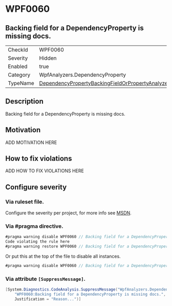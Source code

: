 # WPF0060
## Backing field for a DependencyProperty is missing docs.

<!-- start generated table -->
<table>
<tr>
  <td>CheckId</td>
  <td>WPF0060</td>
</tr>
<tr>
  <td>Severity</td>
  <td>Hidden</td>
</tr>
<tr>
  <td>Enabled</td>
  <td>true</td>
</tr>
<tr>
  <td>Category</td>
  <td>WpfAnalyzers.DependencyProperty</td>
</tr>
<tr>
  <td>TypeName</td>
  <td><a href="https://github.com/DotNetAnalyzers/WpfAnalyzers/blob/master/WpfAnalyzers/NodeAnalyzers/DependencyPropertyBackingFieldOrPropertyAnalyzer.cs">DependencyPropertyBackingFieldOrPropertyAnalyzer</a></td>
</tr>
</table>
<!-- end generated table -->

## Description

Backing field for a DependencyProperty is missing docs.

## Motivation

ADD MOTIVATION HERE

## How to fix violations

ADD HOW TO FIX VIOLATIONS HERE

<!-- start generated config severity -->
## Configure severity

### Via ruleset file.

Configure the severity per project, for more info see [MSDN](https://msdn.microsoft.com/en-us/library/dd264949.aspx).

### Via #pragma directive.
```C#
#pragma warning disable WPF0060 // Backing field for a DependencyProperty is missing docs.
Code violating the rule here
#pragma warning restore WPF0060 // Backing field for a DependencyProperty is missing docs.
```

Or put this at the top of the file to disable all instances.
```C#
#pragma warning disable WPF0060 // Backing field for a DependencyProperty is missing docs.
```

### Via attribute `[SuppressMessage]`.

```C#
[System.Diagnostics.CodeAnalysis.SuppressMessage("WpfAnalyzers.DependencyProperty", 
    "WPF0060:Backing field for a DependencyProperty is missing docs.", 
    Justification = "Reason...")]
```
<!-- end generated config severity -->